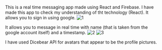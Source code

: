 This is a real time messaging app made using React and Firebase.
I have made this app to check my understanding of tht technology (React).
It allows you to sign in using google. 
![1](https://user-images.githubusercontent.com/54022245/109658831-0a661700-7b8d-11eb-8aa1-79b4af21f469.PNG)

It allows you to message in real time with name (that is taken from the google account itself) and a timestamp.
![2](https://user-images.githubusercontent.com/54022245/109659262-81031480-7b8d-11eb-96a8-dde9a6adeabd.PNG)
![3](https://user-images.githubusercontent.com/54022245/109659263-82344180-7b8d-11eb-8576-c752a86e8e36.PNG)

I have used Dicebear API for avatars that appear to be the profile pictures.

